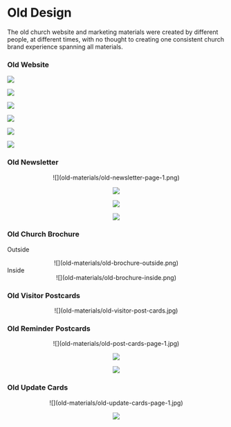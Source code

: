 # Old Design

The old church website and marketing materials were created by different people, at different times, with no thought to creating one consistent church brand experience spanning all materials.

### Old Website

![](old-materials/old-website-welcome-page.jpg)

![](old-materials/old-website-fellowship-and-outreach.jpg)

![](old-materials/old-website-photos.jpg)

![](old-materials/old-website-youth-activities.jpg)

![](old-materials/old-website-times-of-worship.jpg)

![](old-materials/old-website-contact.jpg)

### Old Newsletter

<center>
![](old-materials/old-newsletter-page-1.png)

![](old-materials/old-newsletter-page-2.png)

![](old-materials/old-newsletter-page-3.png)

![](old-materials/old-newsletter-page-4.png)
</center>

### Old Church Brochure

Outside<br>
<center>
![](old-materials/old-brochure-outside.png)
</center>
Inside<br>
<center>
![](old-materials/old-brochure-inside.png)
</center>

### Old Visitor Postcards

<center>
![](old-materials/old-visitor-post-cards.jpg)
</center>

### Old Reminder Postcards

<center>
![](old-materials/old-post-cards-page-1.jpg)

![](old-materials/old-post-cards-page-2.jpg)

![](old-materials/old-post-cards-page-3.jpg)
</center>

### Old Update Cards 
<center>
![](old-materials/old-update-cards-page-1.jpg)

![](old-materials/old-update-cards-page-2.png)
</center>

